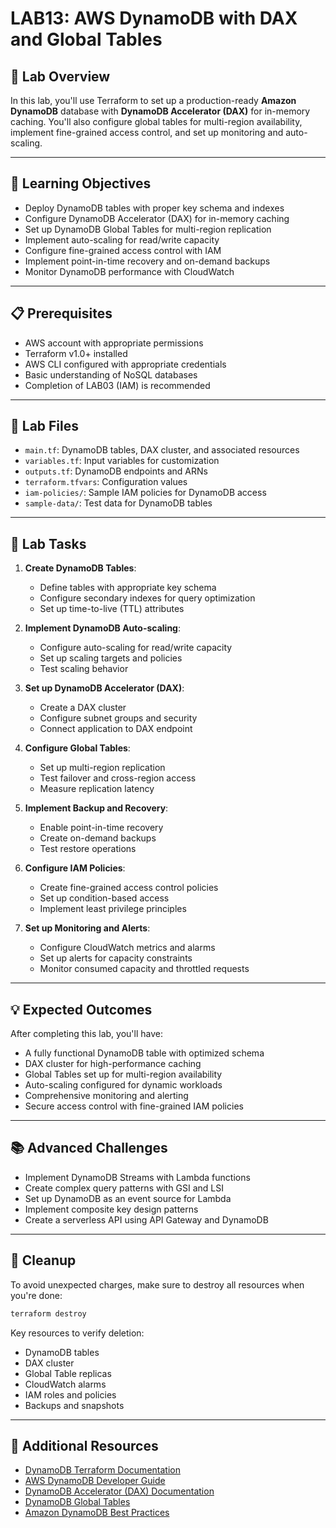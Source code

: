 # LAB13: AWS DynamoDB with DAX and Global Tables

## 📝 Lab Overview

In this lab, you'll use Terraform to set up a production-ready **Amazon DynamoDB** database with **DynamoDB Accelerator (DAX)** for in-memory caching. You'll also configure global tables for multi-region availability, implement fine-grained access control, and set up monitoring and auto-scaling.

---

## 🎯 Learning Objectives

- Deploy DynamoDB tables with proper key schema and indexes
- Configure DynamoDB Accelerator (DAX) for in-memory caching
- Set up DynamoDB Global Tables for multi-region replication
- Implement auto-scaling for read/write capacity
- Configure fine-grained access control with IAM
- Implement point-in-time recovery and on-demand backups
- Monitor DynamoDB performance with CloudWatch

---

## 📋 Prerequisites

- AWS account with appropriate permissions
- Terraform v1.0+ installed
- AWS CLI configured with appropriate credentials
- Basic understanding of NoSQL databases
- Completion of LAB03 (IAM) is recommended

---

## 📁 Lab Files

- `main.tf`: DynamoDB tables, DAX cluster, and associated resources
- `variables.tf`: Input variables for customization
- `outputs.tf`: DynamoDB endpoints and ARNs
- `terraform.tfvars`: Configuration values
- `iam-policies/`: Sample IAM policies for DynamoDB access
- `sample-data/`: Test data for DynamoDB tables

---

## 🔨 Lab Tasks

1. **Create DynamoDB Tables**:
   - Define tables with appropriate key schema
   - Configure secondary indexes for query optimization
   - Set up time-to-live (TTL) attributes

2. **Implement DynamoDB Auto-scaling**:
   - Configure auto-scaling for read/write capacity
   - Set up scaling targets and policies
   - Test scaling behavior

3. **Set up DynamoDB Accelerator (DAX)**:
   - Create a DAX cluster
   - Configure subnet groups and security
   - Connect application to DAX endpoint

4. **Configure Global Tables**:
   - Set up multi-region replication
   - Test failover and cross-region access
   - Measure replication latency

5. **Implement Backup and Recovery**:
   - Enable point-in-time recovery
   - Create on-demand backups
   - Test restore operations

6. **Configure IAM Policies**:
   - Create fine-grained access control policies
   - Set up condition-based access
   - Implement least privilege principles

7. **Set up Monitoring and Alerts**:
   - Configure CloudWatch metrics and alarms
   - Set up alerts for capacity constraints
   - Monitor consumed capacity and throttled requests

---

## 💡 Expected Outcomes

After completing this lab, you'll have:
- A fully functional DynamoDB table with optimized schema
- DAX cluster for high-performance caching
- Global Tables set up for multi-region availability
- Auto-scaling configured for dynamic workloads
- Comprehensive monitoring and alerting
- Secure access control with fine-grained IAM policies

---

## 📚 Advanced Challenges

- Implement DynamoDB Streams with Lambda functions
- Create complex query patterns with GSI and LSI
- Set up DynamoDB as an event source for Lambda
- Implement composite key design patterns
- Create a serverless API using API Gateway and DynamoDB

---

## 🧹 Cleanup

To avoid unexpected charges, make sure to destroy all resources when you're done:

```bash
terraform destroy
```

Key resources to verify deletion:
- DynamoDB tables
- DAX cluster
- Global Table replicas
- CloudWatch alarms
- IAM roles and policies
- Backups and snapshots

---

## 📖 Additional Resources

- [DynamoDB Terraform Documentation](https://registry.terraform.io/providers/hashicorp/aws/latest/docs/resources/dynamodb_table)
- [AWS DynamoDB Developer Guide](https://docs.aws.amazon.com/amazondynamodb/latest/developerguide/Introduction.html)
- [DynamoDB Accelerator (DAX) Documentation](https://docs.aws.amazon.com/amazondynamodb/latest/developerguide/DAX.html)
- [DynamoDB Global Tables](https://docs.aws.amazon.com/amazondynamodb/latest/developerguide/GlobalTables.html)
- [Amazon DynamoDB Best Practices](https://docs.aws.amazon.com/amazondynamodb/latest/developerguide/best-practices.html) 